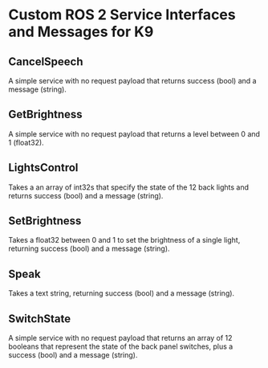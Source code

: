 # Custom ROS 2 Service Interfaces and Messages for K9

## CancelSpeech
A simple service with no request payload that returns success (bool) and a message (string).

## GetBrightness
A simple service with no request payload that returns a level between 0 and 1 (float32).

## LightsControl
Takes a an array of int32s that specify the state of the 12 back lights and returns success (bool) and a message (string).

## SetBrightness
Takes a float32 between 0 and 1 to set the brightness of a single light, returning success (bool) and a message (string).

## Speak
Takes a text string, returning success (bool) and a message (string).

## SwitchState
A simple service with no request payload that returns an array of 12 booleans that represent the state of the back panel switches, plus a success (bool) and a message (string).
